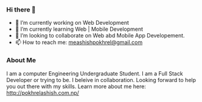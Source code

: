 ### Hi there 👋

<!--
**meashishpokhrel/meashishpokhrel** is a ✨ _special_ ✨ repository because its `README.md` (this file) appears on your GitHub profile.

Here are some ideas to get you started:

- 🔭 I’m currently working on Web Development
- 🌱 I’m currently learning Web | Mobile Development
- 👯 I’m looking to collaborate on Web abd Mobile App Developement.
- 🤔 I’m looking for help with ...
- 💬 Ask me about ...
- 📫 How to reach me: meashishpokhrel@gmail.com
- 😄 Pronouns: ...
- ⚡ Fun fact: ...
-->
- 🔭 I’m currently working on Web Development
- 🌱 I’m currently learning Web | Mobile Development
- 👯 I’m looking to collaborate on Web abd Mobile App Developement.
- 📫 How to reach me: meashishpokhrel@gmail.com

### About Me
I am a computer Engineering Undergraduate Student. I am a Full Stack Developer or trying to be. I beleive in collaboration. Looking forward to help you out there with my skills. 
Learn  more about me here: http://pokhrelashish.com.np/
